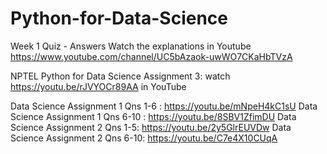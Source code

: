 # Python-for-Data-Science
Week 1 Quiz - Answers
Watch the explanations in Youtube https://www.youtube.com/channel/UC5bAzaok-uwWO7CKaHbTVzA

NPTEL Python for Data Science Assignment 3: watch https://youtu.be/rJVYOCr89AA  in YouTube

Data Science Assignment 1 Qns 1-6 : https://youtu.be/mNpeH4kC1sU
Data Science Assignment 1 Qns 6-10 : https://youtu.be/8SBV1ZfimDU
Data Science Assignment 2 Qns 1-5: https://youtu.be/2y5GlrEUVDw
Data Science Assignment 2 Qns 6-10: https://youtu.be/C7e4X10CUqA

